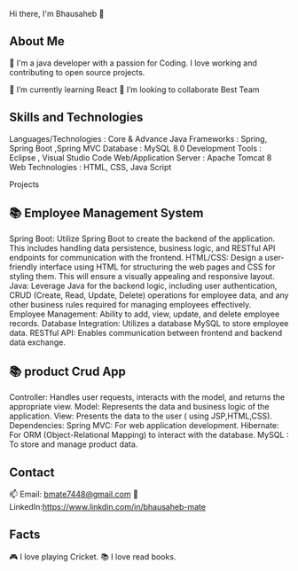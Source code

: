 Hi there, I'm Bhausaheb 👋

## About Me
💞️ I'm a java developer with a passion for Coding. I love working and contributing to open source projects.

🌱 I’m currently learning React
👯 I’m looking to collaborate Best Team

## Skills and Technologies
Languages/Technologies : Core & Advance Java 
Frameworks : Spring, Spring Boot ,Spring MVC
Database : MySQL 8.0 
Development Tools : Eclipse , Visual Studio Code
Web/Application Server : Apache Tomcat 8
Web Technologies : HTML, CSS, Java Script

Projects
## 📚 Employee Management System
Spring Boot: Utilize Spring Boot to create the backend of the application. 
This includes handling data persistence, business logic, and RESTful API endpoints for communication with the frontend.
HTML/CSS: Design a user-friendly interface using HTML for structuring the web pages and CSS for styling them.
This will ensure a visually appealing and responsive layout. 
Java: Leverage Java for the backend logic, including user authentication, CRUD (Create, Read, Update, Delete) operations for employee data, and any other business rules required for managing employees effectively.
Employee Management: Ability to add, view, update, and delete employee records. 
Database Integration: Utilizes a database MySQL to store employee data.
RESTful API: Enables communication between frontend and backend data exchange.

## 📚 product Crud App
Controller: Handles user requests, interacts with the model, and returns the appropriate view.
Model: Represents the data and business logic of the application. 
View: Presents the data to the user ( using JSP,HTML,CSS).
Dependencies: Spring MVC: For web application development.
Hibernate: For ORM (Object-Relational Mapping) to interact with the database.
MySQL : To store and manage product data.

## Contact
📫 Email: bmate7448@gmail.com 
💼 LinkedIn:https://www.linkdin.com/in/bhausaheb-mate

## Facts
🎮 I love playing Cricket.
📚 I love read books.
<!---
BHAUSAHEBMATE/BHAUSAHEBMATE is a ✨ special ✨ repository because its `README.md` (this file) appears on your GitHub profile.
You can click the Preview link to take a look at your changes.
--->
